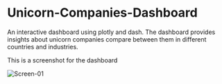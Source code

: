 # Unicorn-Companies-Dashboard
An interactive dashboard using plotly and dash.
The dashboard provides insights about unicorn companies compare between them in different countries and industries.

This is a screenshot for the dashboard

![Screen-01](https://user-images.githubusercontent.com/49573699/171309169-ae447e6b-9b42-46af-ba41-5c781759f717.png)
